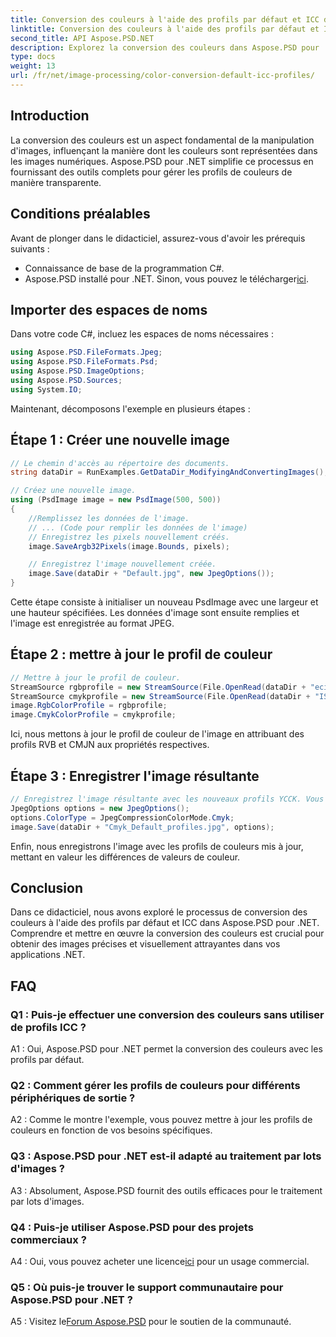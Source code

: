 ```yaml
---
title: Conversion des couleurs à l'aide des profils par défaut et ICC dans Aspose.PSD pour .NET
linktitle: Conversion des couleurs à l'aide des profils par défaut et ICC
second_title: API Aspose.PSD.NET
description: Explorez la conversion des couleurs dans Aspose.PSD pour .NET. Apprenez à mettre à jour les profils de couleurs, garantissant des visuels vibrants et précis.
type: docs
weight: 13
url: /fr/net/image-processing/color-conversion-default-icc-profiles/
---
```

## Introduction

La conversion des couleurs est un aspect fondamental de la manipulation d'images, influençant la manière dont les couleurs sont représentées dans les images numériques. Aspose.PSD pour .NET simplifie ce processus en fournissant des outils complets pour gérer les profils de couleurs de manière transparente.

## Conditions préalables

Avant de plonger dans le didacticiel, assurez-vous d'avoir les prérequis suivants :

- Connaissance de base de la programmation C#.
-  Aspose.PSD installé pour .NET. Sinon, vous pouvez le télécharger[ici](https://releases.aspose.com/psd/net/).

## Importer des espaces de noms

Dans votre code C#, incluez les espaces de noms nécessaires :

```csharp
using Aspose.PSD.FileFormats.Jpeg;
using Aspose.PSD.FileFormats.Psd;
using Aspose.PSD.ImageOptions;
using Aspose.PSD.Sources;
using System.IO;
```

Maintenant, décomposons l'exemple en plusieurs étapes :

## Étape 1 : Créer une nouvelle image

```csharp
// Le chemin d'accès au répertoire des documents.
string dataDir = RunExamples.GetDataDir_ModifyingAndConvertingImages();

// Créez une nouvelle image.
using (PsdImage image = new PsdImage(500, 500))
{
    //Remplissez les données de l'image.
    // ... (Code pour remplir les données de l'image)
    // Enregistrez les pixels nouvellement créés.
    image.SaveArgb32Pixels(image.Bounds, pixels);

    // Enregistrez l'image nouvellement créée.
    image.Save(dataDir + "Default.jpg", new JpegOptions());
}
```

Cette étape consiste à initialiser un nouveau PsdImage avec une largeur et une hauteur spécifiées. Les données d'image sont ensuite remplies et l'image est enregistrée au format JPEG.

## Étape 2 : mettre à jour le profil de couleur

```csharp
// Mettre à jour le profil de couleur.
StreamSource rgbprofile = new StreamSource(File.OpenRead(dataDir + "eciRGB_v2.icc"));
StreamSource cmykprofile = new StreamSource(File.OpenRead(dataDir + "ISOcoated_v2_FullGamut4.icc"));
image.RgbColorProfile = rgbprofile;
image.CmykColorProfile = cmykprofile;
```

Ici, nous mettons à jour le profil de couleur de l'image en attribuant des profils RVB et CMJN aux propriétés respectives.

## Étape 3 : Enregistrer l'image résultante

```csharp
// Enregistrez l'image résultante avec les nouveaux profils YCCK. Vous remarquerez des différences dans les valeurs de couleur si vous comparez les images.
JpegOptions options = new JpegOptions();
options.ColorType = JpegCompressionColorMode.Cmyk;
image.Save(dataDir + "Cmyk_Default_profiles.jpg", options);
```

Enfin, nous enregistrons l'image avec les profils de couleurs mis à jour, mettant en valeur les différences de valeurs de couleur.

## Conclusion

Dans ce didacticiel, nous avons exploré le processus de conversion des couleurs à l'aide des profils par défaut et ICC dans Aspose.PSD pour .NET. Comprendre et mettre en œuvre la conversion des couleurs est crucial pour obtenir des images précises et visuellement attrayantes dans vos applications .NET.

## FAQ

### Q1 : Puis-je effectuer une conversion des couleurs sans utiliser de profils ICC ?

A1 : Oui, Aspose.PSD pour .NET permet la conversion des couleurs avec les profils par défaut.

### Q2 : Comment gérer les profils de couleurs pour différents périphériques de sortie ?

A2 : Comme le montre l'exemple, vous pouvez mettre à jour les profils de couleurs en fonction de vos besoins spécifiques.

### Q3 : Aspose.PSD pour .NET est-il adapté au traitement par lots d'images ?

A3 : Absolument, Aspose.PSD fournit des outils efficaces pour le traitement par lots d'images.

### Q4 : Puis-je utiliser Aspose.PSD pour des projets commerciaux ?

 A4 : Oui, vous pouvez acheter une licence[ici](https://purchase.aspose.com/buy) pour un usage commercial.

### Q5 : Où puis-je trouver le support communautaire pour Aspose.PSD pour .NET ?

 A5 : Visitez le[Forum Aspose.PSD](https://forum.aspose.com/c/psd/34) pour le soutien de la communauté.